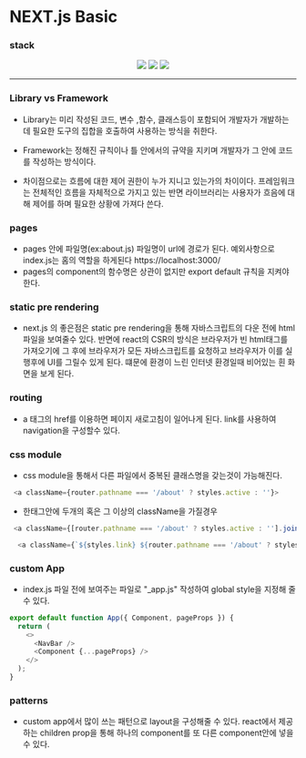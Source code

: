 # NEXT.js Basic

### stack

<div align="center">
<img src="https://img.shields.io/badge/Next-000000?style=for-the-badge&logo=Next.js&logoColor=#000000">
<img src="https://img.shields.io/badge/node.js-339933?style=for-the-badge&logo=Node.js&logoColor=white">
<img src="https://img.shields.io/badge/react-61DAFB?style=for-the-badge&logo=react&logoColor=black">
</div>

---

### Library vs Framework

- Library는 미리 작성된 코드, 변수 ,함수, 클래스등이 포함되어 개발자가 개발하는데 필요한 도구의 집합을 호출하여 사용하는 방식을 취한다.

- Framework는 정해진 규칙이나 틀 안에서의 규약을 지키며 개발자가 그 안에 코드를 작성하는 방식이다.

- 차이점으로는 흐름에 대한 제어 권한이 누가 지니고 있는가의 차이이다. 프레임워크는 전체적인 흐름을 자체적으로 가지고 있는 반면 라이브러리는 사용자가 흐음에 대해 제어를 하며 필요한 상황에 가져다 쓴다.

### pages

- pages 안에 파일명(ex:about.js) 파일명이 url에 경로가 된다. 예외사항으로 index.js는 홈의 역할을 하게된다 https://localhost:3000/
- pages의 component의 함수명은 상관이 없지만 export default 규칙을 지켜야 한다.

### static pre rendering

- next.js 의 좋은점은 static pre rendering을 통해 자바스크립트의 다운 전에 html 파일을 보여줄수 있다. 반면에 react의 CSR의 방식은 브라우저가 빈 html태그를 가져오기에 그 후에 브라우저가 모든 자바스크립트를 요청하고 브라우저가 이를 실행후에 UI를 그릴수 있게 된다. 떄문에 환경이 느린 인터넷 환경일때 비어있는 흰 화면을 보게 된다.

### routing

- a 태그의 href를 이용하면 페이지 새로고침이 일어나게 된다. link를 사용하여 navigation을 구성할수 있다.

### css module

- css module을 통해서 다른 파일에서 중복된 클래스명을 갖는것이 가능해진다.

```js
 <a className={router.pathname === '/about' ? styles.active : ''}>
```

- 한태그안에 두개의 혹은 그 이상의 className을 가질경우

```js
 <a className={[router.pathname === '/about' ? styles.active : ''].join('')}>

  <a className={`${styles.link} ${router.pathname === '/about' ? styles.active : ''}`}>
```

### custom App

- index.js 파일 전에 보여주는 파일로 "\_app.js" 작성하여 global style을 지정해 줄수 있다.

```js
export default function App({ Component, pageProps }) {
  return (
    <>
      <NavBar />
      <Component {...pageProps} />
    </>
  );
}
```

### patterns

- custom app에서 많이 쓰는 패턴으로 layout을 구성해줄 수 있다. react에서 제공하는 children prop을 통해 하나의 component를 또 다른 component안에 넣을수 있다.
